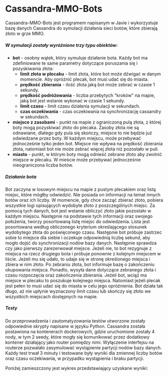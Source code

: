 # Cassandra-MMO-Bots
Cassandra-MMO-Bots jest programem napisanym w Javie i wykorzystuje bazę danych Cassandra do symulacji działania sieci botów, które zbierają złoto w grze MMO. 

##### W symulacji zostały wyróżnione trzy typu obiektów:
- **bot** - osobny wątek, który symuluje działanie bota. Każdy bot ma zdefiniowane te same parametry dotyczące poruszania się i pozyskiwania złota:
  - **limit złota w plecaku** - limit złota, które bot może dźwigać w danym momencie. Aby opróżnić plecak, bot musi udać się do miasta.
  - **prędkość zbierania** - ilość złota jaką bot może zebrać w czasie 1 sekundy.
  - **prędkość podróżowania** - liczba przebytych "kroków" na mapie, jaką bot jest wstanie wykonać w czasie 1 sekundy.
  - **limit czasu** - limit czasu działania symulacji w sekundach.
  - **czas oczekiwania** - czas oczekiwania na synchronizację cassandry w sekundach.
- **miejsce z zasobami** - punkt na mapie z ograniczoną pulą złota, z której boty mogą pozyskiwać złoto do plecaka. Zasoby złota nie są odnawiane, dlatego gdy pula się skończy, miejsce to nie będzie już odwiedzane przez boty. W każdym miejscu, może przebywać jednocześnie tylko jeden bot. Miejsce nie wpływa na prędkość zbierania złota, natomiast bot nie może zebrać więcej złota niż pozostało w puli.
- **miasto** - punkt,  w którym boty mogą odnieść zebrane złoto aby zwolnić miejsce w plecaku. W mieście może przebywać jednocześnie nieograniczona liczba botów.

##### Działanie bota

Bot zaczyna w losowym miejscu na mapie z pustym plecakiem oraz listą miejsc, które mógłby odwiedzić. Nie posiada on informacji na temat innych botów oraz ich liczby. W momencie, gdy chce zacząć zbierać złoto, pobiera wszystkie logi opisujących wydobyte złoto z poszczególnych miejsc. Za pomocą tych danych, bot jest wstanie obliczyć złoto jakie pozostało w każdym miejscu. Następnie na podstawie tych informacji oraz swojego położenia, tworzy posortowaną listę miejsc do odwiedzenia. Lista jest posortowana według obliczonego kryterium określającego stosunek wydobytego złota do poświęconego czasu. Następnie bot próbuje zastrzec sobie to miejsce dla siebie i oczekuje odpowiednią liczbę sekund, aby mogło dojść do synchronizacji nodów bazy danych. Następnie sprawdza czy jako pierwszy zarezerwował miejsce. Jeżeli nie, to bot rezygnuje z miejsca na rzecz drugiego bota i próbuje ponownie z kolejnym miejscem w liście. Jeżeli mu się udało, to udaje się w stronę określonego miejsca i zbiera w nim złoto. Po zebraniu złota, bot informuje bazę o zakończeniu okupowania miejsca. Ponadto, wysyła dane dotyczące zebranego złota i czasu rozpoczęcia oraz zakończenia zbierania. Jeżeli bot, wciąż ma miejsce w plecaku to poszukuje kolejnego miejsca. Natomiast jeżeli plecak jest pełen to musi udać się do miasta w celu jego opróżnienia. Bot działa tak długo, aż nie upłynie wyznaczony limit czasu lub skończy się złoto we wszystkich miejscach dostępnych na mapie.

##### Testy

Do przeprowadzenia i zautomatyzowania testów utworzone zostały odpowiednie skrypty napisane w języku Python. Cassandra została postawiona na kontenerach dockerowych, gdzie uruchomione zostały 4 nody, w tym 2 seedy, które mogły się komunikować przez dodatkowy kontener działający jako router pomiędzy nimi. Wyłączenie interfejsu na routerze pozwalało zasymulować wystąpienie partycji nodów bazy danych. Każdy test trwał 3 minuty i testowane były wyniki dla zmiennej liczby botów oraz czasu oczekiwania, w przypadku wystąpienia i braku partycji.

Poniżej zamieszczony jest wykres przedstawiający uzyskane wyniki:

